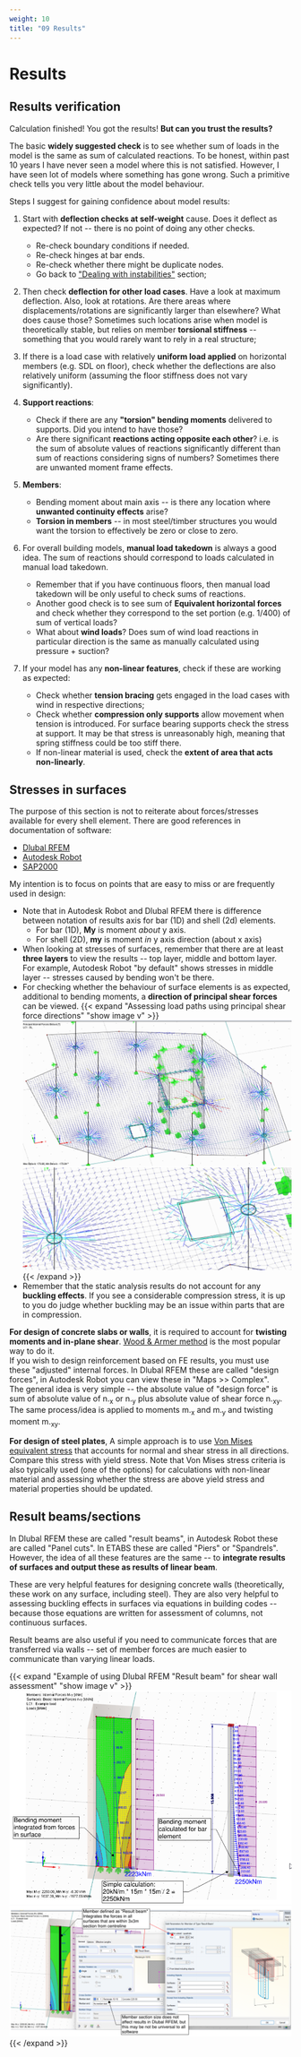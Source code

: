 ```yaml
---
weight: 10
title: "09 Results"
---
```

# Results

## Results verification

Calculation finished! You got the results! **But can you trust the results?**

The basic **widely suggested check** is to see whether sum of loads in the
model is the same as sum of calculated reactions. To be honest, within past 10 years
I have never seen a model where this is not satisfied. However, I have
seen lot of models where something has gone wrong. Such a primitive check
tells you very little about the model behaviour.

Steps I suggest for gaining confidence about model results:

1)  Start with **deflection checks at self-weight** cause. Does it deflect
    as expected? If not -- there is no point of doing any other checks.
    - Re-check boundary conditions if needed. 
    - Re-check hinges at bar ends.
    - Re-check whether there might be duplicate nodes.
    - Go back to ["Dealing with instabilities"](/docs/instabilities/) section;

2)  Then check **deflection for other load cases**. Have a look at maximum
    deflection. Also, look at rotations. Are there areas where
    displacements/rotations are significantly larger than elsewhere?
    What does cause those? Sometimes such locations arise when model is
    theoretically stable, but relies on member **torsional stiffness** -- something
    that you would rarely want to rely in a real structure;

3)  If there is a load case with relatively **uniform load applied** on
    horizontal members (e.g. SDL on floor), check whether the
    deflections are also relatively uniform (assuming the floor
    stiffness does not vary significantly).

4)  **Support reactions**:
    - Check if there are any **"torsion" bending moments** delivered to
        supports. Did you intend to have those?
    - Are there significant **reactions acting opposite each other**? i.e.
        is the sum of absolute values of reactions significantly different than
        sum of reactions considering signs of numbers? Sometimes there
        are unwanted moment frame effects.

5)  **Members**:
    -  Bending moment about main axis -- is there any location where
        **unwanted continuity effects** arise?
    -  **Torsion in members** -- in most steel/timber structures you would
        want the torsion to effectively be zero or close to zero.

6)  For overall building models, **manual load takedown** is always a good
    idea. The sum of reactions should correspond to loads calculated in
    manual load takedown.
    -  Remember that if you have continuous floors, then manual load
        takedown will be only useful to check sums of reactions.
    -  Another good check is to see sum of **Equivalent horizontal forces**
        and check whether they correspond to the set portion (e.g. 1/400)
        of sum of vertical loads?
    -  What about **wind loads**? Does sum of wind load reactions in
        particular direction is the same as manually calculated using
        pressure + suction?

7)  If your model has any **non-linear features**, check if these are
    working as expected:
    -  Check whether **tension bracing** gets engaged in the load cases
        with wind in respective directions;
    -  Check whether **compression only supports** allow movement when
        tension is introduced. For surface bearing supports check the
        stress at support. It may be that stress is unreasonably high,
        meaning that spring stiffness could be too stiff there.
    -  If non-linear material is used, check the **extent of area that
        acts non-linearly**. 

## Stresses in surfaces

The purpose of this section is not to reiterate about forces/stresses
available for every shell element. There are good references in documentation of software:
- [Dlubal RFEM](https://www.dlubal.com/en/downloads-and-information/documents/online-manuals/rfem-5/08/15)
- [Autodesk Robot](https://knowledge.autodesk.com/support/robot-structural-analysis-products/learn-explore/caas/CloudHelp/cloudhelp/2021/ENU/RSAPRO-UsersGuide/files/GUID-E73EA3A2-AEC8-40EA-8AC3-E7EDCA7644C2-htm.html)
- [SAP2000](https://wiki.csiamerica.com/display/kb/Shell)

My intention is to focus on points that are easy to miss or are
frequently used in design:

-   Note that in Autodesk Robot and Dlubal RFEM there is difference between notation of results axis for bar (1D) and shell (2d) elements.
    -   For bar (1D), **My** is moment *about* y axis.  
    -   For shell (2D), **my** is moment *in* y axis direction (about x axis)
-   When looking at stresses of surfaces, remember that there are at
    least **three layers** to view the results -- top layer, middle and
    bottom layer.\
    For example, Autodesk Robot "by default" shows stresses in middle
    layer -- stresses caused by bending won't be there.
-   For checking whether the behaviour of surface elements is as
    expected, additional to bending moments, a **direction of principal
    shear forces** can be viewed.
{{< expand "Assessing load paths using principal shear force directions" "show image v" >}}
![Principal shear](img/principalshear.png "Principal shear")
![Principal shear](img/principalshear1.png "Principal shear")
{{< /expand >}}
-   Remember that the static analysis results do not account for any
    **buckling effects**. If you see a considerable compression stress, it
    is up to you do judge whether buckling may be an issue within parts
    that are in compression.

**For design of concrete slabs or walls**, it is required to account for
**twisting moments and in-plane shear**. [Wood & Armer method](https://help.autodesk.com/view/RSAPRO/2015/ENU/?guid=GUID-80FE7814-C14D-4A89-A6DF-68EB9E7E4815) is the most
popular way to do it.\
If you wish to design reinforcement based on FE results, you must use
these "adjusted" internal forces. In Dlubal RFEM these are called "design
forces", in Autodesk Robot you can view these in "Maps \>\> Complex".\
The general idea is very simple -- the absolute value of "design force"
is sum of absolute value of n.<sub>x</sub> or n.<sub>y</sub> plus absolute value of shear
force n.<sub>xy</sub>. The same process/idea is applied to moments m.<sub>x</sub> and m.<sub>y</sub>
and twisting moment m.<sub>xy</sub>.

**For design of steel plates**, A simple approach is to use [Von Mises
equivalent stress](https://www.dlubal.com/en/downloads-and-information/documents/online-manuals/rfem-5/08/22) that accounts for normal and shear stress in all
directions. Compare this stress with yield stress. Note that Von Mises
stress criteria is also typically used (one of the options) for calculations with
non-linear material and assessing whether the stress are above yield
stress and material properties should be updated.

## Result beams/sections

In Dlubal RFEM these are called "result beams", in Autodesk Robot these are called "Panel cuts". 
In ETABS these are called "Piers" or "Spandrels". However, the idea of all these features are the
same -- to **integrate results of surfaces and output these as results of
linear beam**.

These are very helpful features for designing concrete walls
(theoretically, these work on any surface, including steel). They are
also very helpful to assessing buckling effects in surfaces via
equations in building codes -- because those equations are written for
assessment of columns, not continuous surfaces.

Result beams are also useful if you need to communicate forces that are
transferred via walls -- set of member forces are much easier to
communicate than varying linear loads.

{{< expand "Example of using Dlubal RFEM \"Result beam\" for shear wall assessment" "show image v" >}}
![Robot mesh](img/resultbeam2.png "Mesh settings for Dlubal RFEM")
![Robot mesh](img/resultbeam1.png "Mesh settings for Dlubal RFEM")
{{< /expand >}}
